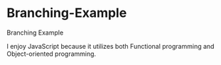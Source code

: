 # Branching-Example
Branching Example

I enjoy JavaScript because it utilizes both Functional programming and Object-oriented programming.